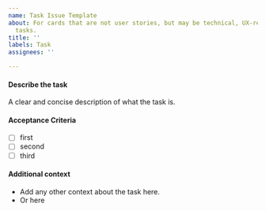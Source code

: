 ```yaml
---
name: Task Issue Template
about: For cards that are not user stories, but may be technical, UX-related, or other
  tasks.
title: ''
labels: Task
assignees: ''

---
```


#### Describe the task

A clear and concise description of what the task is.

#### Acceptance Criteria

- [ ] first
- [ ] second
- [ ] third

#### Additional context

- Add any other context about the task here.
- Or here
